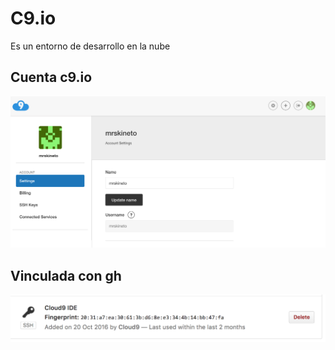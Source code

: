 # C9.io

Es un entorno de desarrollo en la nube

## Cuenta c9.io

![](./images/c91.png)


## Vinculada con gh

![](./images/c92.png)
